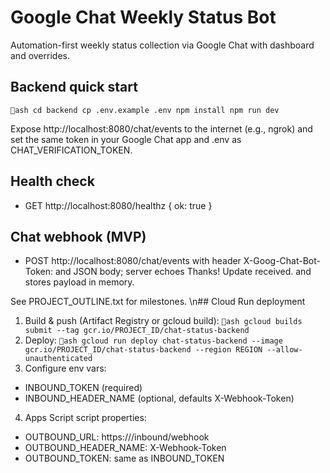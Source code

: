 ﻿# Google Chat Weekly Status Bot

Automation-first weekly status collection via Google Chat with dashboard and overrides.

## Backend quick start

`ash
cd backend
cp .env.example .env
npm install
npm run dev
`

Expose http://localhost:8080/chat/events to the internet (e.g., ngrok) and set the same token in your Google Chat app and .env as CHAT_VERIFICATION_TOKEN.

## Health check
- GET http://localhost:8080/healthz  { ok: true }

## Chat webhook (MVP)
- POST http://localhost:8080/chat/events with header X-Goog-Chat-Bot-Token: <token> and JSON body; server echoes Thanks! Update received. and stores payload in memory.

See PROJECT_OUTLINE.txt for milestones.
\n## Cloud Run deployment
1) Build & push (Artifact Registry or gcloud build):
`ash
gcloud builds submit --tag gcr.io/PROJECT_ID/chat-status-backend
`
2) Deploy:
`ash
gcloud run deploy chat-status-backend --image gcr.io/PROJECT_ID/chat-status-backend --region REGION --allow-unauthenticated
`
3) Configure env vars:
- INBOUND_TOKEN (required)
- INBOUND_HEADER_NAME (optional, defaults X-Webhook-Token)
4) Apps Script script properties:
- OUTBOUND_URL: https://<cloud-run-url>/inbound/webhook
- OUTBOUND_HEADER_NAME: X-Webhook-Token
- OUTBOUND_TOKEN: same as INBOUND_TOKEN
